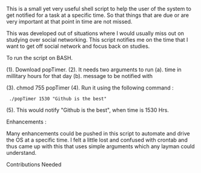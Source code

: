 This is a small yet very useful shell script to help the user of the system to get notified for a task at a specific time. So that things that are due or are very important at that point in time are not missed.

This was developed out of situations where I would usually miss out on studying over social networking. This script notifies me on the time that I want to get off social network and focus back on studies. 

To run the script on BASH. 

(1). Download popTimer.
(2). It needs two arguments to run (a). time in millitary hours for that day
                                   (b). message to be notified with 

(3). chmod 755 popTimer
(4). Run it using the following command : 

  	 ./popTimer 1530 "Github is the best"

(5). This would notify "Github is the best", when time is 1530 Hrs.

Enhancements : 

Many enhancements could be pushed in this script to automate and drive the OS at a specific time. 
I felt a little lost and confused with crontab and thus came up with this that uses simple arguments which any layman could understand.

Contributions Needed                                